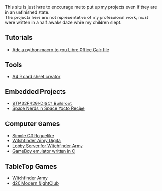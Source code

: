This site is just here to encourage me to put up my projects even if they are in an unfinished state.  
The projects here are not representative of my professional work, most were written in a half awake daze while my children slept.

## Tutorials
* [Add a python macro to you Libre Office Calc file](https://github.com/Obsnold/LibreCalcPythonScripting)

## Tools
* [A4 9 card sheet creator](https://github.com/Obsnold/Gimp_9_Card_A4_Creator_Script)

## Embedded Projects
* [STM32F429I-DISC1 Buildroot](https://github.com/Obsnold/STM32F429I-DISC1_Buildroot)
* [Space Nerds in Space Yocto Recipe](https://github.com/Obsnold/Yocto_SNIS)

## Computer Games
* [Simple C# Roguelike](https://github.com/Obsnold/Simple_Roguelike)
* [Witchfinder Army Digital](https://github.com/Obsnold/WitchfinderArmy_digital)
* [Lobby Server for Witchfinder Army](https://github.com/Obsnold/LobbyServer)
* [GameBoy emulator written in C](https://github.com/Obsnold/GB_Emulator)


## TableTop Games
* [Witchfinder Army](https://github.com/Obsnold/witchfinder_army)
* [d20 Modern NightClub](https://github.com/Obsnold/The_Hammer_and_Sickle_NightClub)
